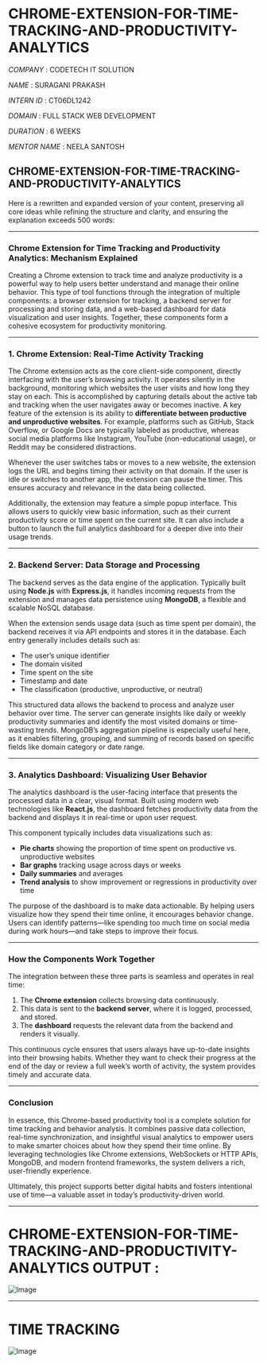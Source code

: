 # CHROME-EXTENSION-FOR-TIME-TRACKING-AND-PRODUCTIVITY-ANALYTICS

*COMPANY* : CODETECH IT SOLUTION

*NAME* : SURAGANI PRAKASH

*INTERN ID* : CT06DL1242

*DOMAIN* : FULL STACK WEB DEVELOPMENT

*DURATION* : 6 WEEKS

*MENTOR NAME* : NEELA SANTOSH

## CHROME-EXTENSION-FOR-TIME-TRACKING-AND-PRODUCTIVITY-ANALYTICS

Here is a rewritten and expanded version of your content, preserving all core ideas while refining the structure and clarity, and ensuring the explanation exceeds 500 words:

---

### **Chrome Extension for Time Tracking and Productivity Analytics: Mechanism Explained**

Creating a Chrome extension to track time and analyze productivity is a powerful way to help users better understand and manage their online behavior. This type of tool functions through the integration of multiple components: a browser extension for tracking, a backend server for processing and storing data, and a web-based dashboard for data visualization and user insights. Together, these components form a cohesive ecosystem for productivity monitoring.

---

### **1. Chrome Extension: Real-Time Activity Tracking**

The Chrome extension acts as the core client-side component, directly interfacing with the user’s browsing activity. It operates silently in the background, monitoring which websites the user visits and how long they stay on each. This is accomplished by capturing details about the active tab and tracking when the user navigates away or becomes inactive. A key feature of the extension is its ability to **differentiate between productive and unproductive websites**. For example, platforms such as GitHub, Stack Overflow, or Google Docs are typically labeled as productive, whereas social media platforms like Instagram, YouTube (non-educational usage), or Reddit may be considered distractions.

Whenever the user switches tabs or moves to a new website, the extension logs the URL and begins timing their activity on that domain. If the user is idle or switches to another app, the extension can pause the timer. This ensures accuracy and relevance in the data being collected.

Additionally, the extension may feature a simple popup interface. This allows users to quickly view basic information, such as their current productivity score or time spent on the current site. It can also include a button to launch the full analytics dashboard for a deeper dive into their usage trends.

---

### **2. Backend Server: Data Storage and Processing**

The backend serves as the data engine of the application. Typically built using **Node.js** with **Express.js**, it handles incoming requests from the extension and manages data persistence using **MongoDB**, a flexible and scalable NoSQL database.

When the extension sends usage data (such as time spent per domain), the backend receives it via API endpoints and stores it in the database. Each entry generally includes details such as:

* The user’s unique identifier
* The domain visited
* Time spent on the site
* Timestamp and date
* The classification (productive, unproductive, or neutral)

This structured data allows the backend to process and analyze user behavior over time. The server can generate insights like daily or weekly productivity summaries and identify the most visited domains or time-wasting trends. MongoDB’s aggregation pipeline is especially useful here, as it enables filtering, grouping, and summing of records based on specific fields like domain category or date range.

---

### **3. Analytics Dashboard: Visualizing User Behavior**

The analytics dashboard is the user-facing interface that presents the processed data in a clear, visual format. Built using modern web technologies like **React.js**, the dashboard fetches productivity data from the backend and displays it in real-time or upon user request.

This component typically includes data visualizations such as:

* **Pie charts** showing the proportion of time spent on productive vs. unproductive websites
* **Bar graphs** tracking usage across days or weeks
* **Daily summaries** and averages
* **Trend analysis** to show improvement or regressions in productivity over time

The purpose of the dashboard is to make data actionable. By helping users visualize how they spend their time online, it encourages behavior change. Users can identify patterns—like spending too much time on social media during work hours—and take steps to improve their focus.

---

### **How the Components Work Together**

The integration between these three parts is seamless and operates in real time:

1. The **Chrome extension** collects browsing data continuously.
2. This data is sent to the **backend server**, where it is logged, processed, and stored.
3. The **dashboard** requests the relevant data from the backend and renders it visually.

This continuous cycle ensures that users always have up-to-date insights into their browsing habits. Whether they want to check their progress at the end of the day or review a full week’s worth of activity, the system provides timely and accurate data.

---

### **Conclusion**

In essence, this Chrome-based productivity tool is a complete solution for time tracking and behavior analysis. It combines passive data collection, real-time synchronization, and insightful visual analytics to empower users to make smarter choices about how they spend their time online. By leveraging technologies like Chrome extensions, WebSockets or HTTP APIs, MongoDB, and modern frontend frameworks, the system delivers a rich, user-friendly experience.

Ultimately, this project supports better digital habits and fosters intentional use of time—a valuable asset in today’s productivity-driven world.

---

# CHROME-EXTENSION-FOR-TIME-TRACKING-AND-PRODUCTIVITY-ANALYTICS OUTPUT :

![Image](https://github.com/user-attachments/assets/95c63a00-0416-4f3c-9616-1ab637a188d1)

---

# TIME TRACKING

![Image](https://github.com/user-attachments/assets/bd40cf15-8671-480e-a29e-38155902f3e8)
